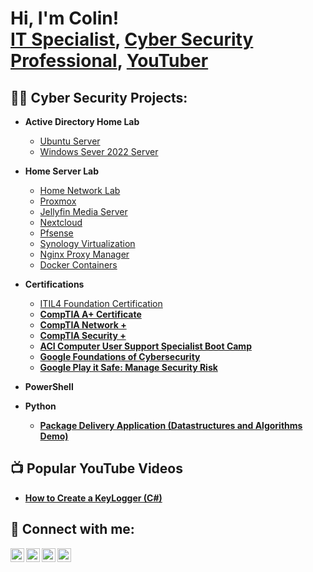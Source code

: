 <h1>Hi, I'm Colin! <br/><a href="https://github.com/sudosecure">IT Specialist</a>, <a href="https://www.linkedin.com/in/oswaldocolin/">Cyber Security Professional</a>, <a href="https://www.youtube.com/c/@sudosecurecolin">YouTuber</a></h1>

<h2>👨‍💻 Cyber Security Projects:</h2>

- <b>Active Directory Home Lab</b>
  - [Ubuntu Server](https://github.com/sudosecure/)
  - [Windows Sever 2022 Server](https://github.com/sudosecure/)

- <b> Home Server Lab</b>

  - [Home Network Lab](https://github.com/sudosecure/)
  - [Proxmox](https://github.com/sudosecure/)
  - [Jellyfin Media Server](https://github.com/sudosecure/jellyfin)
  - [Nextcloud](https://github.com/sudosecure/)
  - [Pfsense](https://github.com/sudosecure/)
  - [Synology Virtualization](https://github.com/sudosecure/)
  - [Nginx Proxy Manager](https://github.com/sudoseure/)
  - [Docker Containers](https://github.com/sudoseure/)
    
- <b>Certifications</b>

  - [ITIL4 Foundation Certification](https://drive.google.com/file/d/1Wb46HI6aKBX4W6IOnH5tRqdb2glUo0Gh/view?usp=drive_link) <b>
  - [CompTIA A+ Certificate](https://drive.google.com/file/d/1AWX2ibiXILw5BAcQNHPWOCSlRACslEfX/view?usp=drive_link) <b>
  - [CompTIA Network +](https://github.com/sudosecure/) <b>
  - [CompTIA Security +](https://github.com/sudosecure/) <b>
  - [ACI Computer User Support Specialist Boot Camp](https://github.com/sudosecure/) <b>
  - [Google Foundations of Cybersecurity](https://drive.google.com/file/d/1meR5exK3q9NT613BbrEOV5JwSYP5dIGw/view?usp=drive_link) <b>
  - [Google Play it Safe: Manage Security Risk](https://drive.google.com/file/d/1DPlZoFEc6GA6ZiV5_gkJsImUEIJi2O7B/view?usp=drive_link) <b>
  
- <b>PowerShell</b>
  
    
- <b>Python</b>
  - [Package Delivery Application (Datastructures and Algorithms Demo)](https://github.com/sudosecure/)

<h2>📺 Popular YouTube Videos</h2>

- [How to Create a KeyLogger (C#)](https://www.youtube.com/)


<h2> 🤳 Connect with me:</h2>

[<img align="left" alt="JoshMadakor | YouTube" width="22px" src="https://cdn.jsdelivr.net/npm/simple-icons@v3/icons/youtube.svg" />][youtube]
[<img align="left" alt="JoshMadakor | Twitter" width="22px" src="https://cdn.jsdelivr.net/npm/simple-icons@v3/icons/twitter.svg" />][twitter]
[<img align="left" alt="JoshMadakor | LinkedIn" width="22px" src="https://cdn.jsdelivr.net/npm/simple-icons@v3/icons/linkedin.svg" />][linkedin]
[<img align="left" alt="JoshMadakor | Instagram" width="22px" src="https://cdn.jsdelivr.net/npm/simple-icons@v3/icons/instagram.svg" />][instagram]

[twitter]: https://twitter.com/
[youtube]: https://www.youtube.com/@sudosecurecolin
[instagram]: https://www.instagram.com/
[linkedin]: https://linkedin.com/in/Oswaldocolin


